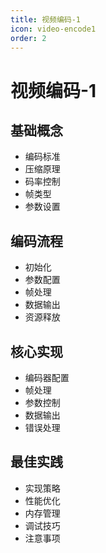 ```yaml
---
title: 视频编码-1
icon: video-encode1
order: 2
---
```


# 视频编码-1

## 基础概念
- 编码标准
- 压缩原理
- 码率控制
- 帧类型
- 参数设置

## 编码流程
- 初始化
- 参数配置
- 帧处理
- 数据输出
- 资源释放

## 核心实现
- 编码器配置
- 帧处理
- 参数控制
- 数据输出
- 错误处理

## 最佳实践
- 实现策略
- 性能优化
- 内存管理
- 调试技巧
- 注意事项

